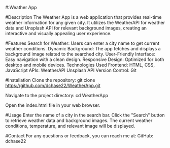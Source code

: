 #:Weather App

#Description
The Weather App is a web application that provides real-time weather information for any given city. It utilizes the WeatherAPI for weather data and Unsplash API for relevant background images, creating an interactive and visually appealing user experience.

#Features
Search for Weather: Users can enter a city name to get current weather conditions.
Dynamic Background: The app fetches and displays a background image related to the searched city.
User-Friendly Interface: Easy navigation with a clean design.
Responsive Design: Optimized for both desktop and mobile devices.
Technologies Used
Frontend: HTML, CSS, JavaScript
APIs:
WeatherAPI
Unsplash API
Version Control: Git

#Installation
Clone the repository:
git clone https://github.com/dchase22/WeatherApp.git

Navigate to the project directory:
cd WeatherApp

Open the index.html file in your web browser.

#Usage
Enter the name of a city in the search bar.
Click the "Search" button to retrieve weather data and background images.
The current weather conditions, temperature, and relevant image will be displayed.

#Contact
For any questions or feedback, you can reach me at:
GitHub: dchase22
